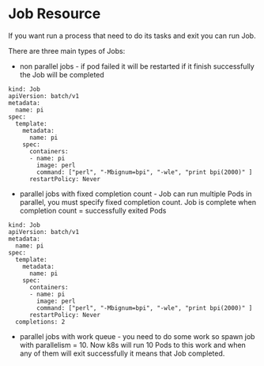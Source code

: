 # Job Resource

If you want run a process that need to do its tasks and exit you can run Job.

There are three main types of Jobs:
- non parallel jobs - if pod failed it will be restarted if it finish successfully the Job will be completed
```
kind: Job
apiVersion: batch/v1
metadata:
  name: pi
spec:
  template:
    metadata:
      name: pi
    spec:
      containers:
      - name: pi
        image: perl
        command: ["perl", "-Mbignum=bpi", "-wle", "print bpi(2000)" ]
      restartPolicy: Never
```
- parallel jobs with fixed completion count - Job can run multiple Pods in parallel, you must specify fixed completion count. Job is complete when completion count = successfully exited Pods
```
kind: Job
apiVersion: batch/v1
metadata:
  name: pi
spec:
  template:
    metadata:
      name: pi
    spec:
      containers:
      - name: pi
        image: perl
        command: ["perl", "-Mbignum=bpi", "-wle", "print bpi(2000)" ]
      restartPolicy: Never
  completions: 2
```
- parallel jobs with work queue - you need to do some work so spawn job with parallelism = 10. Now k8s will run 10 Pods to this work and when any of them will exit successfully it means that Job completed.
